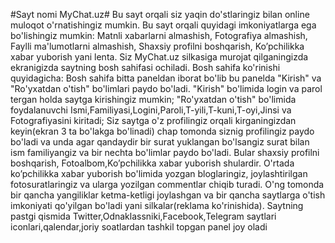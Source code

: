 #Sayt nomi MyChat.uz#
Bu sayt orqali siz yaqin do'stlaringiz bilan online muloqot o'rnatishingiz mumkin.
Bu sayt orqali quyidagi imkoniyatlarga ega bo'lishingiz mumkin:
Matnli xabarlarni almashish,
Fotografiya almashish,
Faylli ma'lumotlarni almashish,
Shaxsiy profilni boshqarish,
Ko’pchilikka xabar yuborish yani lenta.
Siz MyChat.uz silkasiga murojat qilganingizda ekranigizda saytning bosh sahifasi ochiladi.
Bosh sahifa ko'rinishi quyidagicha:
Bosh sahifa bitta paneldan iborat bo'lib bu panelda "Kirish" va "Ro'yxatdan o'tish" bo'limlari paydo bo'ladi.
"Kirish" bo'limida login va parol tergan holda saytga kirishingiz mumkin;
"Ro'yxatdan o'tish" bo'limida  foydalanuvchi Ismi,Familiyasi,Logini,Paroli,T-yili,T-kuni,T-oyi,Jinsi va Fotografiyasini kiritadi;
Siz saytga o'z profilingiz orqali kirganingizdan keyin(ekran 3 ta bo'lakga bo'linadi) chap tomonda siznig
profilingiz paydo bo'ladi va unda agar qandaydir bir surat  yuklangan bo'lsangiz surat bilan ism familiyangiz va bir nechta bo'limlar paydo bo'ladi.
Bular shaxsiy profilni boshqarish,
Fotoalbom,Ko’pchilikka xabar yuborish shulardir.
O'rtada ko’pchilikka xabar yuborish bo'limida yozgan bloglaringiz, joylashtirilgan fotosuratlaringiz va ularga yozilgan commentlar chiqib turadi.
O'ng tomonda bir qancha yangiliklar ketma-ketligi joylashgan va bir qancha saytlarga o'tish imkoniyati qo'yilgan bo'ladi yani silkalar(reklama ko'rinishida).
Saytning pastgi qismida Twitter,Odnaklassniki,Facebook,Telegram saytlari iconlari,qalendar,joriy soatlardan tashkil topgan panel joy oladi



